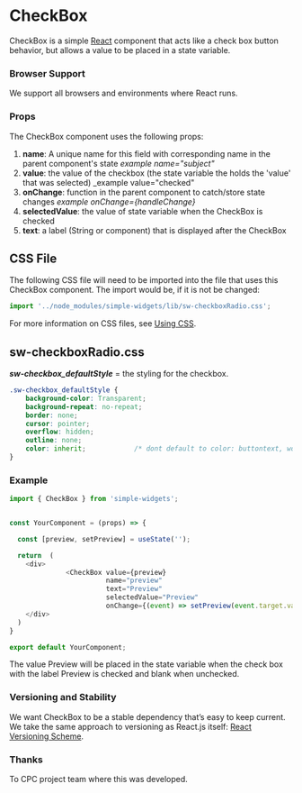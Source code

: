 # **CheckBox**

CheckBox is a simple [React] component that acts like a check box button behavior, but allows a value to be placed in a state variable.


### **Browser Support**

We support all browsers and environments where React runs.

### **Props**
The CheckBox component uses the following props:

1. **name**: A unique name for this field with corresponding name in the parent component's state
    _example name="subject"_
2. **value**: the value of the checkbox (the state variable the holds the 'value' that was selected)
    _example value="checked"
3. **onChange**: function in the parent component to catch/store state changes
    _example onChange={handleChange}_
5. **selectedValue**: the value of state variable when the CheckBox is checked
6. **text**: a label (String or component) that is displayed after the CheckBox

## CSS File

The following CSS file will need to be imported into the file that uses this CheckBox component.  The import would be, if it is not be changed:

```javascript
import '../node_modules/simple-widgets/lib/sw-checkboxRadio.css';
```

For more information on CSS files, see [Using CSS](./UsingCSS.md).


## sw-checkboxRadio.css

***sw-checkbox_defaultStyle*** = the styling for the checkbox.

```css
.sw-checkbox_defaultStyle {
    background-color: Transparent;
    background-repeat: no-repeat;
    border: none;
    cursor: pointer;
    overflow: hidden;
    outline: none;
    color: inherit;            /* dont default to color: buttontext, wont match the current theme */
}
```

### **Example**
```javascript
import { CheckBox } from 'simple-widgets';


const YourComponent = (props) => {

  const [preview, setPreview] = useState('');

  return  (
    <div>
              <CheckBox value={preview}
                        name="preview"
                        text="Preview"
                        selectedValue="Preview"
                        onChange={(event) => setPreview(event.target.value)} />
    </div>
  )
}

export default YourComponent;
```

The value Preview will be placed in the state variable when the check box with the label Preview is checked and blank when unchecked.


### **Versioning and Stability**

We want CheckBox to be a stable dependency that’s easy to keep current. We take the same approach to versioning as React.js itself: [React Versioning Scheme](https://facebook.github.io/react/blog/2016/02/19/new-versioning-scheme.html).

### **Thanks**

To CPC project team where this was developed.

[React]: https://facebook.github.io/react
[build-badge]: https://img.shields.io/travis/ReactTraining/react-router/master.svg?style=flat-square
[build]: https://travis-ci.org/ReactTraining/react-router

[npm-badge]: https://img.shields.io/npm/v/react-router.svg?style=flat-square
[npm]: https://www.npmjs.org/package/react-router

[codecov-badge]: https://img.shields.io/codecov/c/github/ReactTraining/react-router/master.svg?style=flat-square
[codecov]: https://codecov.io/gh/ReactTraining/react-router

[discord-badge]: https://img.shields.io/badge/Discord-join%20chat%20%E2%86%92-738bd7.svg?style=flat-square
[discord]: https://discord.gg/0ZcbPKXt5bYaNQ46

